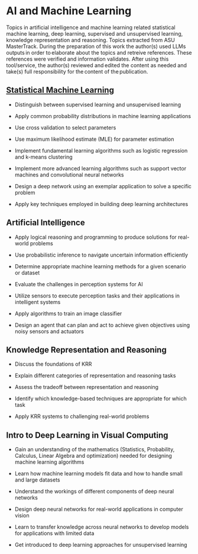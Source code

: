 # AI and Machine Learning

 Topics in artificial intelligence and machine learning related statistical machine learning, deep learning, supervised and unsupervised learning, knowledge representation and reasoning. Topics extracted from ASU MasterTrack.
 During the preparation of this work the author(s) used LLMs outputs in order to elaborate about the topics and retreive references. These references were verified and information validates. After using this tool/service, the author(s) reviewed and edited the content as needed and take(s) full responsibility for the content of the publication.

## [Statistical Machine Learning](https://github.com/d-t-n/statistical-machine-learning.git)
- Distinguish between supervised learning and unsupervised learning

- Apply common probability distributions in machine learning applications

- Use cross validation to select parameters

- Use maximum likelihood estimate (MLE) for parameter estimation

- Implement fundamental learning algorithms such as logistic regression and k-means clustering

- Implement more advanced learning algorithms such as support vector machines and convolutional neural networks

- Design a deep network using an exemplar application to solve a specific problem

- Apply key techniques employed in building deep learning architectures

## Artificial Intelligence
- Apply logical reasoning and programming to produce solutions for real-world problems

- Use probabilistic inference to navigate uncertain information efficiently

- Determine appropriate machine learning methods for a given scenario or dataset

- Evaluate the challenges in perception systems for AI

- Utilize sensors to execute perception tasks and their applications in intelligent systems

- Apply algorithms to train an image classifier

- Design an agent that can plan and act to achieve given objectives using noisy sensors and actuators

## Knowledge Representation and Reasoning
- Discuss the foundations of KRR

- Explain different categories of representation and reasoning tasks

- Assess the tradeoff between representation and reasoning

- Identify which knowledge-based techniques are appropriate for which task

- Apply KRR systems to challenging real-world problems

## Intro to Deep Learning in Visual Computing
- Gain an understanding of the mathematics (Statistics, Probability, Calculus, Linear Algebra and optimization) needed for designing machine learning algorithms

- Learn how machine learning models fit data and how to handle small and large datasets

- Understand the workings of different components of deep neural networks

- Design deep neural networks for real-world applications in computer vision

- Learn to transfer knowledge across neural networks to develop models for applications with limited data

- Get introduced to deep learning approaches for unsupervised learning